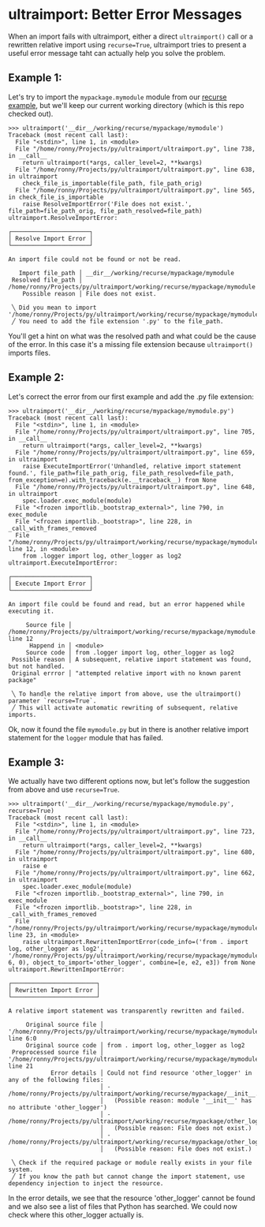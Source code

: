 # ultraimport: Better Error Messages
When an import fails with ultraimport, either a direct `ultraimport()` call or a rewritten relative import using `recurse=True`, ultraimport tries to present a useful error message taht can actually help you solve the problem.

## Example 1:
Let's try to import the `mypackage.mymodule` module from our [recurse example](/working/recurse), but we'll keep our current working directory (which is this repo checked out).
```pycon
>>> ultraimport('__dir__/working/recurse/mypackage/mymodule')
Traceback (most recent call last):
  File "<stdin>", line 1, in <module>
  File "/home/ronny/Projects/py/ultraimport/ultraimport.py", line 738, in __call__
    return ultraimport(*args, caller_level=2, **kwargs)
  File "/home/ronny/Projects/py/ultraimport/ultraimport.py", line 638, in ultraimport
    check_file_is_importable(file_path, file_path_orig)
  File "/home/ronny/Projects/py/ultraimport/ultraimport.py", line 565, in check_file_is_importable
    raise ResolveImportError('File does not exist.', file_path=file_path_orig, file_path_resolved=file_path)
ultraimport.ResolveImportError: 

┌──────────────────────┐
│ Resolve Import Error │
└──────────────────────┘

An import file could not be found or not be read.

   Import file_path │ __dir__/working/recurse/mypackage/mymodule
 Resolved file_path │ /home/ronny/Projects/py/ultraimport/working/recurse/mypackage/mymodule
    Possible reason │ File does not exist.

 ╲ Did you mean to import '/home/ronny/Projects/py/ultraimport/working/recurse/mypackage/mymodule.py'?
 ╱ You need to add the file extension '.py' to the file_path.

```

You'll get a hint on what was the resolved path and what could be the cause of the error. In this case it's a missing file extension because `ultraimport()` imports files.

## Example 2:
Let's correct the error from our first example and add the .py file extension:
```pycon
>>> ultraimport('__dir__/working/recurse/mypackage/mymodule.py')
Traceback (most recent call last):
  File "<stdin>", line 1, in <module>
  File "/home/ronny/Projects/py/ultraimport/ultraimport.py", line 705, in __call__
    return ultraimport(*args, caller_level=2, **kwargs)
  File "/home/ronny/Projects/py/ultraimport/ultraimport.py", line 659, in ultraimport
    raise ExecuteImportError('Unhandled, relative import statement found.', file_path=file_path_orig, file_path_resolved=file_path, from_exception=e).with_traceback(e.__traceback__) from None
  File "/home/ronny/Projects/py/ultraimport/ultraimport.py", line 648, in ultraimport
    spec.loader.exec_module(module)
  File "<frozen importlib._bootstrap_external>", line 790, in exec_module
  File "<frozen importlib._bootstrap>", line 228, in _call_with_frames_removed
  File "/home/ronny/Projects/py/ultraimport/working/recurse/mypackage/mymodule.py", line 12, in <module>
    from .logger import log, other_logger as log2
ultraimport.ExecuteImportError: 

┌──────────────────────┐
│ Execute Import Error │
└──────────────────────┘

An import file could be found and read, but an error happened while executing it.

     Source file │ /home/ronny/Projects/py/ultraimport/working/recurse/mypackage/mymodule.py, line 12
      Happend in │ <module>
     Source code │ from .logger import log, other_logger as log2
 Possible reason │ A subsequent, relative import statement was found, but not handled.
 Original errror │ "attempted relative import with no known parent package"

 ╲ To handle the relative import from above, use the ultraimport() parameter `recurse=True`.
 ╱ This will activate automatic rewriting of subsequent, relative imports.

```

Ok, now it found the file `mymodule.py` but in there is another relative import statement for the `logger` module that has failed.

## Example 3:
We actually have two different options now, but let's follow the suggestion from above and use `recurse=True`.
```pycon
>>> ultraimport('__dir__/working/recurse/mypackage/mymodule.py', recurse=True)
Traceback (most recent call last):
  File "<stdin>", line 1, in <module>
  File "/home/ronny/Projects/py/ultraimport/ultraimport.py", line 723, in __call__
    return ultraimport(*args, caller_level=2, **kwargs)
  File "/home/ronny/Projects/py/ultraimport/ultraimport.py", line 680, in ultraimport
    raise e
  File "/home/ronny/Projects/py/ultraimport/ultraimport.py", line 662, in ultraimport
    spec.loader.exec_module(module)
  File "<frozen importlib._bootstrap_external>", line 790, in exec_module
  File "<frozen importlib._bootstrap>", line 228, in _call_with_frames_removed
  File "/home/ronny/Projects/py/ultraimport/working/recurse/mypackage/mymodule__preprocessed__.py", line 23, in <module>
    raise ultraimport.RewrittenImportError(code_info=('from . import log, other_logger as log2', '/home/ronny/Projects/py/ultraimport/working/recurse/mypackage/mymodule.py', 6, 0), object_to_import='other_logger', combine=[e, e2, e3]) from None
ultraimport.RewrittenImportError: 

┌────────────────────────┐
│ Rewritten Import Error │
└────────────────────────┘

A relative import statement was transparently rewritten and failed.

     Original source file │ '/home/ronny/Projects/py/ultraimport/working/recurse/mypackage/mymodule.py', line 6:0
     Original source code │ from . import log, other_logger as log2
 Preprocessed source file │ '/home/ronny/Projects/py/ultraimport/working/recurse/mypackage/mymodule__preprocessed__.py', line 21
            Error details │ Could not find resource 'other_logger' in any of the following files:
                          │ - /home/ronny/Projects/py/ultraimport/working/recurse/mypackage/__init__.py
                          │   (Possible reason: module '__init__' has no attribute 'other_logger')
                          │ - /home/ronny/Projects/py/ultraimport/working/recurse/mypackage/other_logger/__init__.py
                          │   (Possible reason: File does not exist.)
                          │ - /home/ronny/Projects/py/ultraimport/working/recurse/mypackage/other_logger.py
                          │   (Possible reason: File does not exist.)

 ╲ Check if the required package or module really exists in your file system.
 ╱ If you know the path but cannot change the import statement, use dependency injection to inject the resource.
```

In the error details, we see that the resource 'other_logger' cannot be found and we also see a list of files that Python has searched. We could now check where this other_logger actually is.


